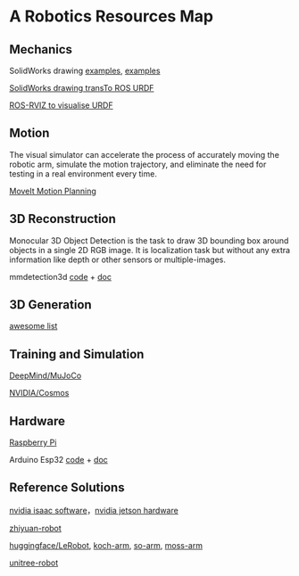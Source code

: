 # A Robotics Resources Map

## Mechanics

SolidWorks drawing [examples](https://grabcad.com/), [examples](https://my.solidworks.com/cadmodels)

[SolidWorks drawing transTo ROS URDF](https://github.com/ros/solidworks_urdf_exporter)

[ROS-RVIZ to visualise URDF](http://docs.ros.org/en/jazzy/Tutorials/Intermediate/URDF/Building-a-Visual-Robot-Model-with-URDF-from-Scratch.html)

## Motion 

The visual simulator can accelerate the process of accurately moving the robotic arm, simulate the motion trajectory, and eliminate the need for testing in a real environment every time.

[MoveIt Motion Planning](https://github.com/moveit/moveit2)

## 3D Reconstruction

Monocular 3D Object Detection is the task to draw 3D bounding box around objects in a single 2D RGB image. It is localization task but without any extra information like depth or other sensors or multiple-images. 

mmdetection3d [code](https://github.com/open-mmlab/mmdetection3d) + [doc](https://mmdetection3d.readthedocs.io/en/latest/)

## 3D Generation

[awesome list](https://github.com/justimyhxu/awesome-3D-generation)

## Training and Simulation

[DeepMind/MuJoCo](https://github.com/google-deepmind/mujoco)

[NVIDIA/Cosmos](https://github.com/NVIDIA/Cosmos)

## Hardware

[Raspberry Pi](https://www.raspberrypi.com/products/)

Arduino Esp32 [code](https://github.com/espressif/arduino-esp32) + [doc](https://docs.espressif.com/projects/arduino-esp32/en/latest/)

## Reference Solutions

[nvidia isaac software](https://developer.nvidia.com/isaac)，[nvidia jetson hardware](https://www.nvidia.com/en-us/autonomous-machines/embedded-systems/)

[zhiyuan-robot](https://github.com/AgibotTech)

[huggingface/LeRobot](https://github.com/huggingface/lerobot), [koch-arm](https://github.com/jess-moss/koch-v1-1), [so-arm](https://github.com/TheRobotStudio/SO-ARM100), [moss-arm](https://github.com/jess-moss/moss-robot-arms)

[unitree-robot](https://github.com/unitreerobotics)


